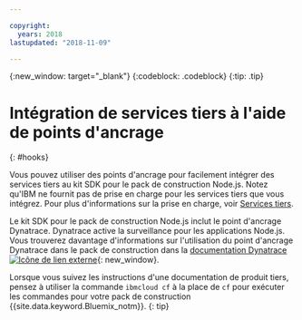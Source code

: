 ```yaml
---

copyright:
  years: 2018
lastupdated: "2018-11-09"

---
```


{:new_window: target="_blank"}
{:codeblock: .codeblock}
{:tip: .tip}

# Intégration de services tiers à l'aide de points d'ancrage
{: #hooks}

Vous pouvez utiliser des points d'ancrage pour facilement intégrer des services tiers au kit SDK pour le pack de construction Node.js. Notez qu'IBM ne fournit pas de prise en charge pour les services tiers que vous intégrez. Pour plus d'informations sur la prise en charge, voir [Services tiers](/docs/runtimes-common/buildpackSupport.html#third-party).

Le kit SDK pour le pack de construction Node.js inclut le point d'ancrage Dynatrace. Dynatrace active la surveillance pour les applications Node.js. Vous trouverez davantage d'informations sur l'utilisation du point d'ancrage Dynatrace dans le pack de construction dans la [documentation Dynatrace ![Icône de lien externe](../../icons/launch-glyph.svg "Icône de lien externe")]( https://www.dynatrace.com/support/help/cloud-platforms/cloud-foundry/application-only/deploy-oneagent-on-cloud-foundry-for-application-only-monitoring/){: new_window}.


Lorsque vous suivez les instructions d'une documentation de produit tiers, pensez à utiliser la commande `ibmcloud cf` à la place de `cf` pour exécuter les commandes pour votre pack de construction {{site.data.keyword.Bluemix_notm}}.
{: tip}
